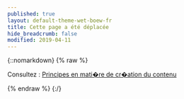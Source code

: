 ```yaml
---
published: true
layout: default-theme-wet-boew-fr
title: Cette page a été déplacée
hide_breadcrumb: false
modified: 2019-04-11
---
```

{::nomarkdown}
{% raw %}
<p>Consultez : <a href="prncpls-fr.html">Principes en mati�re de cr�ation du contenu</a></p>
{% endraw %}
{:/}
